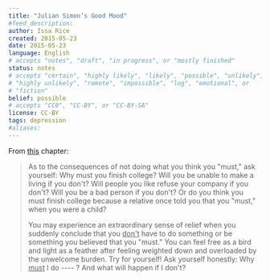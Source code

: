 ```yaml
---
title: "Julian Simon’s Good Mood"
#feed_description: 
author: Issa Rice
created: 2015-05-23
date: 2015-05-23
language: English
# accepts "notes", "draft", "in progress", or "mostly finished"
status: notes
# accepts "certain", "highly likely", "likely", "possible", "unlikely",
# "highly unlikely", "remote", "impossible", "log", "emotional", or
# "fiction"
belief: possible
# accepts "CC0", "CC-BY", or "CC-BY-SA"
license: CC-BY
tags: depression
#aliases: 
---
```


From [this](http://www.juliansimon.com/writings/Good_Mood/Part_II/chapte13.html) chapter:

> As to the consequences of not doing what you think you "must," ask
> yourself: Why must you finish college? Will you be unable to make a
> living if you don't? Will people you like refuse your company if you
> don't? Will you be a bad person if you don't? Or do you think you must
> finish college because a relative once told you that you "must," when
> you were a child?
> 
> You may experience an extraordinary sense of relief when you suddenly
> conclude that you <u>don't</u> have to do something or be something you
> believed that you "must." You can feel free as a bird and light as a
> feather after feeling weighted down and overloaded by the unwelcome
> burden. Try for yourself! Ask yourself honestly: Why <u>must</u> I do ---- ?
> And what will happen if I don't?

